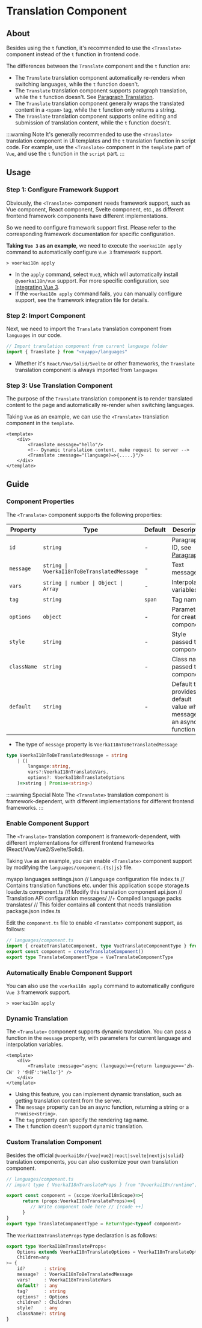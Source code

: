 # Translation Component

## About

Besides using the `t` function, it's recommended to use the `<Translate>` component instead of the `t` function in frontend code.

The differences between the `Translate` component and the `t` function are:

- The `Translate` translation component automatically re-renders when switching languages, while the `t` function doesn't.
- The `Translate` translation component supports paragraph translation, while the `t` function doesn't. See [Paragraph Translation](./paragraph).
- The `Translate` translation component generally wraps the translated content in a `<span>` tag, while the `t` function only returns a string.
- The `Translate` translation component supports online editing and submission of translation content, while the `t` function doesn't.

:::warning Note
It's generally recommended to use the `<Translate>` translation component in UI templates and the `t` translation function in script code.
For example, use the `<Translate>` component in the `template` part of `Vue`, and use the `t` function in the `script` part.
:::

## Usage

### Step 1: Configure Framework Support

Obviously, the `<Translate>` component needs framework support, such as Vue component, React component, Svelte component, etc., as different frontend framework components have different implementations.

So we need to configure framework support first. Please refer to the corresponding framework documentation for specific configuration.

**Taking `Vue 3` as an example**, we need to execute the `voerkai18n apply` command to automatically configure `Vue 3` framework support.

```shell
> voerkai18n apply 
```

- In the `apply` command, select `Vue3`, which will automatically install `@voerkai18n/vue` support. For more specific configuration, see [Integrating Vue 3](../integration/vue).
- If the `voerkai18n apply` command fails, you can manually configure support, see the framework integration file for details.

### Step 2: Import Component

Next, we need to import the `Translate` translation component from `languages` in our code.

```ts
// Import translation component from current language folder
import { Translate } from "<myapp>/languages"
```

- Whether it's `React/Vue/Solid/Svelte` or other frameworks, the `Translate` translation component is always imported from `languages`

### Step 3: Use Translation Component

The purpose of the `Translate` translation component is to render translated content to the page and automatically re-render when switching languages.

Taking `Vue` as an example, we can use the `<Translate>` translation component in the `template`.

```vue
<template>
    <div>
        <Translate message="hello"/>  
        <!-- Dynamic translation content, make request to server -->
        <Translate :message="(language)=>{.....}"/>  
    </div>
</template>
```

## Guide

### Component Properties

The `<Translate>` component supports the following properties:

| Property | Type | Default | Description |
| --- | --- | --- | --- |
| `id` | `string` | - | Paragraph ID, see [Paragraphs](./paragraph) |
| `message` | `string \| VoerkaI18nToBeTranslatedMessage` | - | Text message |
| `vars` | `string \| number \| Object \| Array` | - | Interpolation variables |
| `tag` | `string` | `span` | Tag name |
| `options` | `object` | - | Parameters for creating component |
| `style` | `string` | - | Style passed to component |
| `className` | `string` | - | Class name passed to component |
| `default` | `string` | - | Default text, provides default value when message is an async function |

- The type of `message` property is `VoerkaI18nToBeTranslatedMessage`

```ts
type VoerkaI18nToBeTranslatedMessage = string 
    | ((
        language:string,
        vars?:VoerkaI18nTranslateVars,
        options?: VoerkaI18nTranslateOptions
    )=>string | Promise<string>)
```

:::warning Special Note
The `<Translate>` translation component is framework-dependent, with different implementations for different frontend frameworks.
:::

### Enable Component Support

The `<Translate>` translation component is framework-dependent, with different implementations for different frontend frameworks (React/Vue/Vue2/Svelte/Solid).

Taking `Vue` as an example, you can enable `<Translate>` component support by modifying the `languages/component.{ts|js}` file.

<lite-tree>
myapp
    languages
        settings.json                   // Language configuration file        
        index.ts                        // Contains translation functions etc. under this application scope
        storage.ts
        loader.ts
        component.ts                        //! Modify this translation component
        api.json                            // Translation API configuration
        messages/                            //+ Compiled language packs
        translates/                          // This folder contains all content that needs translation        
    package.json
    index.ts
</lite-tree>

Edit the `component.ts` file to enable `<Translate>` component support, as follows:

```ts
// languages/component.ts
import { createTranslateComponent, type VueTranslateComponentType } from "@voerkai18n/vue";
export const component = createTranslateComponent()
export type TranslateComponentType = VueTranslateComponentType
```

### Automatically Enable Component Support

You can also use the `voerkai18n apply` command to automatically configure `Vue 3` framework support.

```shell
> voerkai18n apply 
```

### Dynamic Translation

The `<Translate>` component supports dynamic translation. You can pass a function in the `message` property, with parameters for current language and interpolation variables.

```vue
<template>
    <div>
        <Translate :message="async (language)=>{return language==='zh-CN' ? '你好':'Hello'}" />  
    </div>
</template>
```

- Using this feature, you can implement dynamic translation, such as getting translation content from the server.
- The `message` property can be an async function, returning a string or a `Promise<string>`.
- The `tag` property can specify the rendering tag name.
- The `t` function doesn't support dynamic translation.

### Custom Translation Component

Besides the official `@voerkai18n/{vue|vue2|react|svelte|nextjs|solid}` translation components, you can also customize your own translation component.

```ts
// languages/component.ts
// import type { VoerkaI18nTranslateProps } from "@voerkai18n/runtime";

export const component = (scope:VoerkaI18nScope)=>{
      return (props:VoerkaI18nTranslateProps)=>{
         // Write component code here // [!code ++]
      }
}
export type TranslateComponentType = ReturnType<typeof component>
```

The `VoerkaI18nTranslateProps` type declaration is as follows:

```ts
export type VoerkaI18nTranslateProps<
    Options extends VoerkaI18nTranslateOptions = VoerkaI18nTranslateOptions,
    Children=any
>= {
    id?       : string
    message?  : VoerkaI18nToBeTranslatedMessage
    vars?     : VoerkaI18nTranslateVars
    default?  : any
    tag?      : string
    options?  : Options    
    children? : Children 
    style?    : any
    className?: string
}
```
